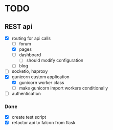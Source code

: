 # TODO

## REST api

- [x] routing for api calls
  - [ ] forum
  - [x] pages
  - [ ] dashboard
    - [ ] should modify configuration
  - [ ] blog
- [ ] socketio, haproxy
- [x] gunicorn custom application
  - [x] gunicorn worker class
  - [ ] make gunicorn import workers conditionally
- [ ] authentication
### Done
- [x] create test script
- [x] refactor api to falcon from flask
